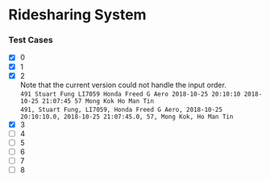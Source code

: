# Ridesharing System
### Test Cases ###
- [x] 0
- [x] 1
- [x] 2<br/>
Note that the current version could not handle the input order.<br/>
`491 Stuart Fung LI7059 Honda Freed G Aero 2018-10-25 20:10:10 2018-10-25 21:07:45 57 Mong Kok Ho Man Tin`<br/>
`491, Stuart Fung, LI7059, Honda Freed G Aero, 2018-10-25 20:10:10.0, 2018-10-25 21:07:45.0, 57, Mong Kok, Ho Man Tin`<br/>
- [x] 3
- [ ] 4
- [ ] 5
- [ ] 6
- [ ] 7
- [ ] 8
